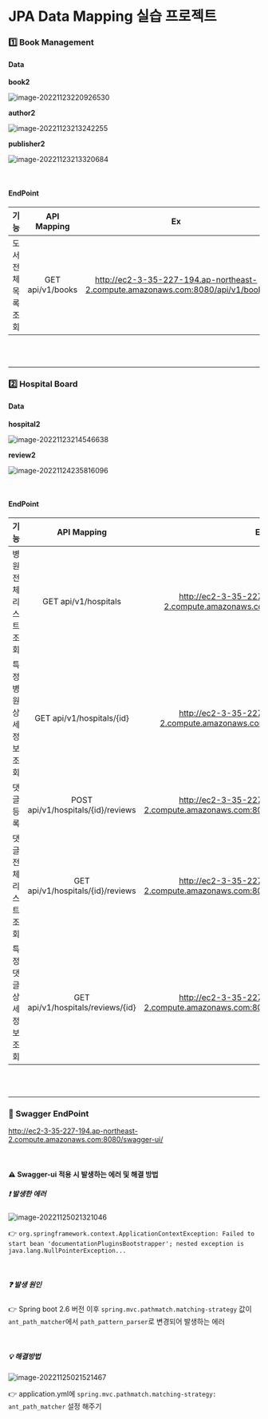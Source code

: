 # JPA Data Mapping 실습 프로젝트

### 1️⃣ Book Management

#### Data

**book2**

![image-20221123220926530](./assets/image-20221123220926530.png)

**author2**

![image-20221123213242255](./assets/image-20221123213242255.png)

**publisher2**

![image-20221123213320684](./assets/image-20221123213320684.png)

<br />

#### EndPoint

|        기능         |   API Mapping    |                              Ex                              |
| :-----------------: | :--------------: | :----------------------------------------------------------: |
| 도서 전체 목록 조회 | GET api/v1/books | http://ec2-3-35-227-194.ap-northeast-2.compute.amazonaws.com:8080/api/v1/books |

<br />

<br />

---

### 2️⃣ Hospital Board

#### Data

**hospital2**

![image-20221123214546638](./assets/image-20221123214546638.png)

**review2**

![image-20221124235816096](./assets/image-20221124235816096.png)

<br />

#### EndPoint

|          기능           |            API Mapping             |                              Ex                              |
| :---------------------: | :--------------------------------: | :----------------------------------------------------------: |
|  병원 전체 리스트 조회  |        GET api/v1/hospitals        | http://ec2-3-35-227-194.ap-northeast-2.compute.amazonaws.com:8080/api/v1/hospitals |
| 특정 병원 상세정보 조회 |     GET api/v1/hospitals/{id}      | http://ec2-3-35-227-194.ap-northeast-2.compute.amazonaws.com:8080/api/v1/hospitals/4 |
|        댓글 등록        | POST api/v1/hospitals/{id}/reviews | http://ec2-3-35-227-194.ap-northeast-2.compute.amazonaws.com:8080/api/v1/hospitals/4/reviews |
|  댓글 전체 리스트 조회  | GET api/v1/hospitals/{id}/reviews  | http://ec2-3-35-227-194.ap-northeast-2.compute.amazonaws.com:8080/api/v1/hospitals/4/reviews |
| 특정 댓글 상세정보 조회 | GET api/v1/hospitals/reviews/{id}  | http://ec2-3-35-227-194.ap-northeast-2.compute.amazonaws.com:8080/api/v1/hospitals/reviews/2 |

<br />

<br />

---

### 📒 Swagger EndPoint

http://ec2-3-35-227-194.ap-northeast-2.compute.amazonaws.com:8080/swagger-ui/

<br />

#### ⚠ Swagger-ui 적용 시 발생하는 에러 및 해결 방법

##### ❗ 발생한 에러

![image-20221125021321046](./assets/image-20221125021321046.png)

👉 ```org.springframework.context.ApplicationContextException: Failed to start bean 'documentationPluginsBootstrapper'; nested exception is java.lang.NullPointerException...```

<br />

##### ❓ 발생 원인

👉 Spring boot 2.6 버전 이후 ```spring.mvc.pathmatch.matching-strategy``` 값이 ```ant_path_matcher```에서 ```path_pattern_parser```로 변경되어 발생하는 에러

<br />

##### 💡 해결방법

![image-20221125021521467](./assets/image-20221125021521467.png)

👉 application.yml에 `spring.mvc.pathmatch.matching-strategy: ant_path_matcher` 설정 해주기
